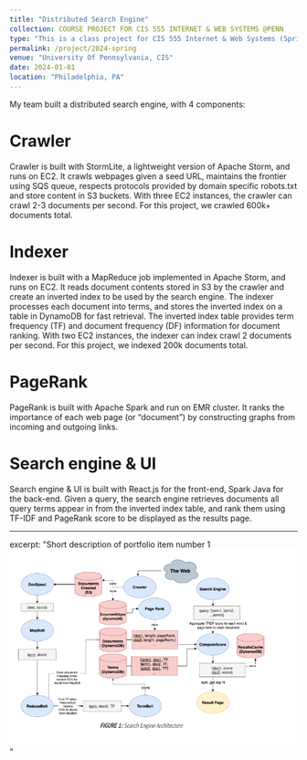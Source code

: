 ```yaml
---
title: "Distributed Search Engine"
collection: COURSE PROJECT FOR CIS 555 INTERNET & WEB SYSTEMS @PENN
type: "This is a class project for CIS 555 Internet & Web Systems (Spring 2021) at University of Pennsylvania."
permalink: /project/2024-spring
venue: "University Of Pennsylvania, CIS"
date: 2024-01-01
location: "Philadelphia, PA"
---
```


My team built a distributed search engine, with 4 components:


Crawler
======

 Crawler is built with StormLite, a lightweight version of Apache Storm, and runs on EC2. It crawls webpages given a seed URL, maintains the frontier using SQS queue, respects protocols provided by domain specific robots.txt and store content in S3 buckets. With three EC2 instances, the crawler can crawl 2-3 documents per second. For this project, we crawled 600k+ documents total.

Indexer
======
Indexer is built with a MapReduce job implemented in Apache Storm, and runs on EC2. It reads document contents stored in S3 by the crawler and create an inverted index to be used by the search engine. The indexer processes each document into terms, and stores the inverted index on a table in DynamoDB for fast retrieval. The inverted index table provides term frequency (TF) and document frequency (DF) information for document ranking. With two EC2 instances, the indexer can index crawl 2 documents per second. For this project, we indexed 200k documents total.

PageRank
======
PageRank is built with Apache Spark and run on EMR cluster. It ranks the importance of each web page (or “document”) by constructing graphs from incoming and outgoing links.


Search engine & UI
======
Search engine & UI is built with React.js for the front-end, Spark Java for the back-end. Given a query, the search engine retrieves documents all query terms appear in from the inverted index table, and rank them using TF-IDF and PageRank score to be displayed as the results page.

---

excerpt: "Short description of portfolio item number 1<br/><img src='/images/CIS555.png'>"
